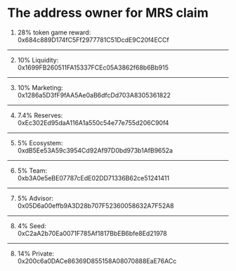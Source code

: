 # The address owner for MRS claim

1.    28% token game reward:  
0x684c889D174fC5Ff2977781C51DcdE9C20f4ECCf   
------------------------- 
2.    10% Liquidity:  
0x1699FB260511FA15337FCEc05A3862f68b6Bb915  
-------------------------- 
3.    10% Marketing:  
0x1286a5D3fF9fAA5Ae0aB6dfcDd703A8305361822    
--------------------------------- 
4.    7.4% Reserves:  
0xEc302Ed95daA116A1a550c54e77e755d206C90f4  
--------------------------------- 
5.    5% Ecosystem:  
0xdB5Ee53A59c3954Cd92Af97D0bd973b1AfB9652a 
--------------------------------- 
6.    5% Team:  
0xb3A0e5eBE07787cEdE02DD71336B62ce51241411  
--------------------------------- 
7.    5% Advisor:  
0x05D6a00effb9A3D28b707F52360058632A7F52A8 
--------------------------------- 
8.    4% Seed:  
0xC2aA2b70Ea0071F785Af1817BbEB6bfe8Ed21978  
--------------------------------- 
8.    14% Private:  
0x200c6a0DACe86369D855158A08070888EaE76ACc  
